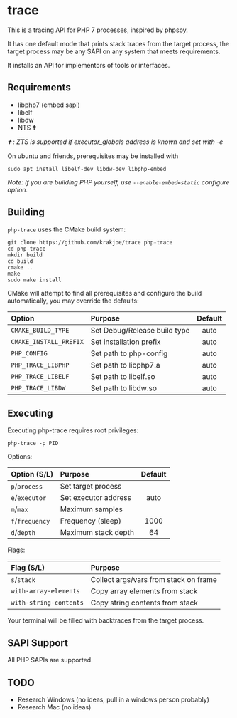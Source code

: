 trace
=====

This is a tracing API for PHP 7 processes, inspired by phpspy.

It has one default mode that prints stack traces from the target process, the target process may be any SAPI on any system that meets requirements.

It installs an API for implementors of tools or interfaces.

Requirements
------------

 * libphp7 (embed sapi)
 * libelf
 * libdw
 * NTS 🕇 

*🕇 : ZTS is supported if executor_globals address is known and set with -e*

On ubuntu and friends, prerequisites may be installed with

    sudo apt install libelf-dev libdw-dev libphp-embed
    
*Note: If you are building PHP yourself, use `--enable-embed=static` configure option.*

Building
--------

`php-trace` uses the CMake build system:

    git clone https://github.com/krakjoe/trace php-trace
    cd php-trace
    mkdir build
    cd build
    cmake ..
    make
    sudo make install
   
CMake will attempt to find all prerequisites and configure the build automatically, you may override the defaults:

| Option                | Purpose                      | Default |
|:----------------------|:-----------------------------|:-------:|
| `CMAKE_BUILD_TYPE`    | Set Debug/Release build type | auto    |
| `CMAKE_INSTALL_PREFIX`| Set installation prefix      | auto    |
| `PHP_CONFIG`          | Set path to php-config       | auto    |
| `PHP_TRACE_LIBPHP`    | Set path to libphp7.a        | auto    |
| `PHP_TRACE_LIBELF`    | Set path to libelf.so        | auto    |
| `PHP_TRACE_LIBDW`     | Set path to libdw.so         | auto    |

Executing
---------

Executing php-trace requires root privileges:

    php-trace -p PID
    
Options:

| Option (S/L)  | Purpose               | Default |
|:--------------|:----------------------|:-------:|
|`p`/`process`  | Set target process    |         |
|`e`/`executor` | Set executor address  | auto    |
|`m`/`max`      | Maximum samples       |         |
|`f`/`frequency`| Frequency (sleep)     | 1000    |
|`d`/`depth`    | Maximum stack depth   | 64      |

Flags:

| Flag (S/L)                  | Purpose                                 |
|:----------------------------|:----------------------------------------|
|`s`/`stack`                  | Collect args/vars from stack on frame   |
|`with-array-elements`        | Copy array elements from stack          |
|`with-string-contents`       | Copy string contents from stack         |

Your terminal will be filled with backtraces from the target process.

SAPI Support
------------

All PHP SAPIs are supported.

TODO
----

  * Research Windows (no ideas, pull in a windows person probably)
  * Research Mac (no ideas)
